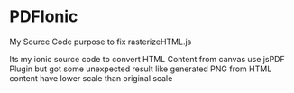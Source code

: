 # PDFIonic 
My Source Code purpose to fix rasterizeHTML.js

Its my ionic source code to convert HTML Content from canvas use jsPDF Plugin but got some unexpected result like generated PNG from HTML content have lower scale than original scale
